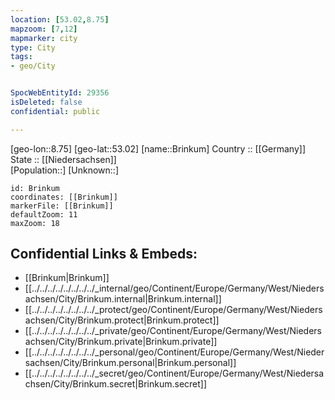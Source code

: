 ```yaml
---
location: [53.02,8.75] 
mapzoom: [7,12] 
mapmarker: city 
type: City
tags:
- geo/City


SpocWebEntityId: 29356
isDeleted: false
confidential: public

---
```

[geo-lon::8.75] 
[geo-lat::53.02] 
[name::Brinkum] 
Country :: [[Germany]]  
State :: [[Niedersachsen]]  
[Population::] 
[Unknown::] 


```leaflet
id: Brinkum
coordinates: [[Brinkum]] 
markerFile: [[Brinkum]] 
defaultZoom: 11 
maxZoom: 18
```


## Confidential Links & Embeds: 
- [[Brinkum|Brinkum]]  
- [[../../../../../../../../_internal/geo/Continent/Europe/Germany/West/Niedersachsen/City/Brinkum.internal|Brinkum.internal]] 
- [[../../../../../../../../_protect/geo/Continent/Europe/Germany/West/Niedersachsen/City/Brinkum.protect|Brinkum.protect]] 
- [[../../../../../../../../_private/geo/Continent/Europe/Germany/West/Niedersachsen/City/Brinkum.private|Brinkum.private]] 
- [[../../../../../../../../_personal/geo/Continent/Europe/Germany/West/Niedersachsen/City/Brinkum.personal|Brinkum.personal]] 
- [[../../../../../../../../_secret/geo/Continent/Europe/Germany/West/Niedersachsen/City/Brinkum.secret|Brinkum.secret]] 
